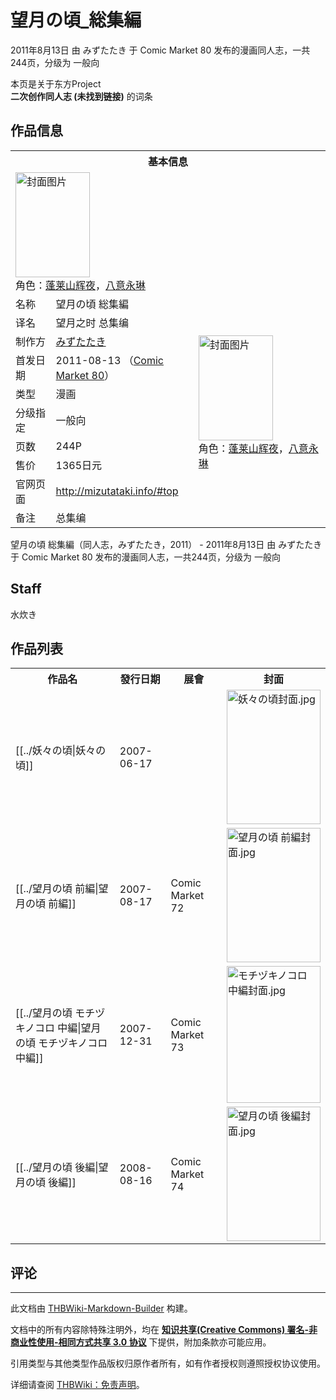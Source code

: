 # 望月の頃_総集編

<!-- source html: G:\repos\THBWiki-Markdown-Builder\THBWikiMarkdown\Temp\main\6\6d\ns0%3A%E6%9C%9B%E6%9C%88%E3%81%AE%E9%A0%83_%E7%B7%8F%E9%9B%86%E7%B7%A8.html -->

2011年8月13日 由 みずたたき 于 Comic Market 80 发布的漫画同人志，一共244页，分级为 一般向

本页是关于东方Project  
 **二次创作同人志 (未找到链接)** 的词条

## 作品信息

<table><tbody><tr><th colspan="3">基本信息</th></tr><tr><td class="cover-artwork-mobile" colspan="2"><a href="./文件-望月の頃_総集編封面.jpg.md" class="image" title="封面图片"><img alt="封面图片" src="https://upload.thwiki.cc/thumb/8/8f/%E6%9C%9B%E6%9C%88%E3%81%AE%E9%A0%83_%E7%B7%8F%E9%9B%86%E7%B7%A8%E5%B0%81%E9%9D%A2.jpg/119px-%E6%9C%9B%E6%9C%88%E3%81%AE%E9%A0%83_%E7%B7%8F%E9%9B%86%E7%B7%A8%E5%B0%81%E9%9D%A2.jpg" decoding="async" loading="lazy" width="119" height="168" srcset="https://upload.thwiki.cc/thumb/8/8f/%E6%9C%9B%E6%9C%88%E3%81%AE%E9%A0%83_%E7%B7%8F%E9%9B%86%E7%B7%A8%E5%B0%81%E9%9D%A2.jpg/179px-%E6%9C%9B%E6%9C%88%E3%81%AE%E9%A0%83_%E7%B7%8F%E9%9B%86%E7%B7%A8%E5%B0%81%E9%9D%A2.jpg 1.5x, https://upload.thwiki.cc/thumb/8/8f/%E6%9C%9B%E6%9C%88%E3%81%AE%E9%A0%83_%E7%B7%8F%E9%9B%86%E7%B7%A8%E5%B0%81%E9%9D%A2.jpg/239px-%E6%9C%9B%E6%9C%88%E3%81%AE%E9%A0%83_%E7%B7%8F%E9%9B%86%E7%B7%A8%E5%B0%81%E9%9D%A2.jpg 2x" data-file-width="273" data-file-height="384"></a><div class="cover-char">角色：<a href="./蓬莱山辉夜.md" title="蓬莱山辉夜">蓬莱山辉夜</a>，<a href="./八意永琳.md" title="八意永琳">八意永琳</a></div></td>
</tr><tr><td class="label">名称</td><td colspan="2"> 望月の頃 総集編 </td></tr><tr><td class="label">译名</td><td colspan="2"> 望月之时 总集编 </td></tr><tr><td class="label">制作方</td><td><a href="./みずたたき.md" title="みずたたき">みずたたき</a></td><td class="cover-artwork" rowspan="6" style="min-width:168px;"><a href="./文件-望月の頃_総集編封面.jpg.md" class="image" title="封面图片"><img alt="封面图片" src="https://upload.thwiki.cc/thumb/8/8f/%E6%9C%9B%E6%9C%88%E3%81%AE%E9%A0%83_%E7%B7%8F%E9%9B%86%E7%B7%A8%E5%B0%81%E9%9D%A2.jpg/119px-%E6%9C%9B%E6%9C%88%E3%81%AE%E9%A0%83_%E7%B7%8F%E9%9B%86%E7%B7%A8%E5%B0%81%E9%9D%A2.jpg" decoding="async" loading="lazy" width="119" height="168" srcset="https://upload.thwiki.cc/thumb/8/8f/%E6%9C%9B%E6%9C%88%E3%81%AE%E9%A0%83_%E7%B7%8F%E9%9B%86%E7%B7%A8%E5%B0%81%E9%9D%A2.jpg/179px-%E6%9C%9B%E6%9C%88%E3%81%AE%E9%A0%83_%E7%B7%8F%E9%9B%86%E7%B7%A8%E5%B0%81%E9%9D%A2.jpg 1.5x, https://upload.thwiki.cc/thumb/8/8f/%E6%9C%9B%E6%9C%88%E3%81%AE%E9%A0%83_%E7%B7%8F%E9%9B%86%E7%B7%A8%E5%B0%81%E9%9D%A2.jpg/239px-%E6%9C%9B%E6%9C%88%E3%81%AE%E9%A0%83_%E7%B7%8F%E9%9B%86%E7%B7%A8%E5%B0%81%E9%9D%A2.jpg 2x" data-file-width="273" data-file-height="384"></a><div class="cover-char">角色：<a href="./蓬莱山辉夜.md" title="蓬莱山辉夜">蓬莱山辉夜</a>，<a href="./八意永琳.md" title="八意永琳">八意永琳</a></div></td>
</tr><tr><td class="label">首发日期</td><td>2011-08-13&#160;（<a href="/展会作品列表?e=Comic+Market%2380">Comic Market 80</a>）</td></tr><tr><td class="label">类型</td><td>漫画</td></tr><tr><td class="label">分级指定</td><td>一般向</td></tr><tr><td class="label">页数</td><td>244P</td></tr><tr><td class="label">售价</td><td>1365日元</td></tr>
<tr><td class="label">官网页面</td><td colspan="2"><a rel="nofollow" class="external free" href="http://mizutataki.info/#top">http://mizutataki.info/#top</a></td></tr><tr><td class="label">备注</td><td colspan="2">总集编</td></tr></tbody></table>

望月の頃 総集編（同人志，みずたたき，2011） - 2011年8月13日 由 みずたたき 于 Comic Market 80 发布的漫画同人志，一共244页，分级为 一般向

## Staff
  
水炊き
  


## 作品列表

<table>

<tbody><tr>
<th>作品名</th>
<th>發行日期</th>
<th>展會</th>
<th>封面
</th></tr>
<tr>
<td>[[../妖々の頃|妖々の頃]]</td>
<td>2007-06-17</td>
<td></td>
<td><div class="floatright"><a href="./文件-妖々の頃封面.jpg.md" class="image"><img alt="妖々の頃封面.jpg" src="https://upload.thwiki.cc/thumb/4/44/%E5%A6%96%E3%80%85%E3%81%AE%E9%A0%83%E5%B0%81%E9%9D%A2.jpg/150px-%E5%A6%96%E3%80%85%E3%81%AE%E9%A0%83%E5%B0%81%E9%9D%A2.jpg" decoding="async" loading="lazy" width="150" height="215" srcset="https://upload.thwiki.cc/thumb/4/44/%E5%A6%96%E3%80%85%E3%81%AE%E9%A0%83%E5%B0%81%E9%9D%A2.jpg/225px-%E5%A6%96%E3%80%85%E3%81%AE%E9%A0%83%E5%B0%81%E9%9D%A2.jpg 1.5x, https://upload.thwiki.cc/4/44/%E5%A6%96%E3%80%85%E3%81%AE%E9%A0%83%E5%B0%81%E9%9D%A2.jpg 2x" data-file-width="268" data-file-height="384"></a></div>
</td></tr>
<tr>
<td>[[../望月の頃 前編|望月の頃 前編]]</td>
<td>2007-08-17</td>
<td>Comic Market 72</td>
<td><div class="floatright"><a href="./文件-望月の頃_前編封面.jpg.md" class="image"><img alt="望月の頃 前編封面.jpg" src="https://upload.thwiki.cc/thumb/a/a9/%E6%9C%9B%E6%9C%88%E3%81%AE%E9%A0%83_%E5%89%8D%E7%B7%A8%E5%B0%81%E9%9D%A2.jpg/150px-%E6%9C%9B%E6%9C%88%E3%81%AE%E9%A0%83_%E5%89%8D%E7%B7%A8%E5%B0%81%E9%9D%A2.jpg" decoding="async" loading="lazy" width="150" height="215" srcset="https://upload.thwiki.cc/thumb/a/a9/%E6%9C%9B%E6%9C%88%E3%81%AE%E9%A0%83_%E5%89%8D%E7%B7%A8%E5%B0%81%E9%9D%A2.jpg/225px-%E6%9C%9B%E6%9C%88%E3%81%AE%E9%A0%83_%E5%89%8D%E7%B7%A8%E5%B0%81%E9%9D%A2.jpg 1.5x, https://upload.thwiki.cc/a/a9/%E6%9C%9B%E6%9C%88%E3%81%AE%E9%A0%83_%E5%89%8D%E7%B7%A8%E5%B0%81%E9%9D%A2.jpg 2x" data-file-width="268" data-file-height="384"></a></div>
</td></tr>
<tr>
<td>[[../望月の頃 モチヅキノコロ 中編|望月の頃 モチヅキノコロ 中編]]</td>
<td>2007-12-31</td>
<td>Comic Market 73</td>
<td><div class="floatright"><a href="./文件-モチヅキノコロ_中編封面.jpg.md" class="image"><img alt="モチヅキノコロ 中編封面.jpg" src="https://upload.thwiki.cc/thumb/2/2c/%E3%83%A2%E3%83%81%E3%83%85%E3%82%AD%E3%83%8E%E3%82%B3%E3%83%AD_%E4%B8%AD%E7%B7%A8%E5%B0%81%E9%9D%A2.jpg/150px-%E3%83%A2%E3%83%81%E3%83%85%E3%82%AD%E3%83%8E%E3%82%B3%E3%83%AD_%E4%B8%AD%E7%B7%A8%E5%B0%81%E9%9D%A2.jpg" decoding="async" loading="lazy" width="150" height="219" srcset="https://upload.thwiki.cc/thumb/2/2c/%E3%83%A2%E3%83%81%E3%83%85%E3%82%AD%E3%83%8E%E3%82%B3%E3%83%AD_%E4%B8%AD%E7%B7%A8%E5%B0%81%E9%9D%A2.jpg/225px-%E3%83%A2%E3%83%81%E3%83%85%E3%82%AD%E3%83%8E%E3%82%B3%E3%83%AD_%E4%B8%AD%E7%B7%A8%E5%B0%81%E9%9D%A2.jpg 1.5x, https://upload.thwiki.cc/2/2c/%E3%83%A2%E3%83%81%E3%83%85%E3%82%AD%E3%83%8E%E3%82%B3%E3%83%AD_%E4%B8%AD%E7%B7%A8%E5%B0%81%E9%9D%A2.jpg 2x" data-file-width="263" data-file-height="384"></a></div>
</td></tr>
<tr>
<td>[[../望月の頃 後編|望月の頃 後編]]</td>
<td>2008-08-16</td>
<td>Comic Market 74</td>
<td><div class="floatright"><a href="./文件-望月の頃_後編封面.jpg.md" class="image"><img alt="望月の頃 後編封面.jpg" src="https://upload.thwiki.cc/thumb/e/ec/%E6%9C%9B%E6%9C%88%E3%81%AE%E9%A0%83_%E5%BE%8C%E7%B7%A8%E5%B0%81%E9%9D%A2.jpg/150px-%E6%9C%9B%E6%9C%88%E3%81%AE%E9%A0%83_%E5%BE%8C%E7%B7%A8%E5%B0%81%E9%9D%A2.jpg" decoding="async" loading="lazy" width="150" height="215" srcset="https://upload.thwiki.cc/thumb/e/ec/%E6%9C%9B%E6%9C%88%E3%81%AE%E9%A0%83_%E5%BE%8C%E7%B7%A8%E5%B0%81%E9%9D%A2.jpg/225px-%E6%9C%9B%E6%9C%88%E3%81%AE%E9%A0%83_%E5%BE%8C%E7%B7%A8%E5%B0%81%E9%9D%A2.jpg 1.5x, https://upload.thwiki.cc/e/ec/%E6%9C%9B%E6%9C%88%E3%81%AE%E9%A0%83_%E5%BE%8C%E7%B7%A8%E5%B0%81%E9%9D%A2.jpg 2x" data-file-width="268" data-file-height="384"></a></div>
</td></tr></tbody></table>



## 评论




---

此文档由 [THBWiki-Markdown-Builder](https://github.com/Delsin-Yu/THBWiki-Markdown-Builder) 构建。

文档中的所有内容除特殊注明外，均在 [**知识共享(Creative Commons) 署名-非商业性使用-相同方式共享 3.0 协议**](https://creativecommons.org/licenses/by-sa/3.0/deed.zh-hans) 下提供，附加条款亦可能应用。

引用类型与其他类型作品版权归原作者所有，如有作者授权则遵照授权协议使用。

详细请查阅 [THBWiki：免责声明](https://thbwiki.cc/THBWiki:%E5%85%8D%E8%B4%A3%E5%A3%B0%E6%98%8E)。

